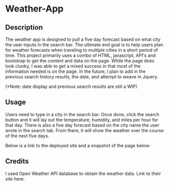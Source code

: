 # Weather-App

## Description 

The weather app is designed to pull a five day forecast based on what city the user inputs in the search bar. The ultimate end goal is to help users plan for weather forecasts when traveling to multiple cities in a short period of time. This project primarily uses a combo of HTML, javascript, API's and bootstrap to get the content and data on the page. While the page does look clunky, I was able to get a mixed success in that most of the information needed is on the page. In the future, I plan to add in the previous search history results, the date, and attempt to weave in Jquery.

(*Note: date display and previous search results are still a WIP)

## Usage

Users need to type in a city in the search bar. Once done, click the search button and it will lay out the temperature, humidity, and miles per hour for that day. There is also a five day forecast based on the city name the user wrote in the search tab. From there, it will show the weather over the course of the next five days. 

Below is a link to the deployed site and a snapshot of the page below:

<link href="https://dscoderman.github.io/Weather-App/">















## Credits

I used Open Weather API database to obtain the weather data. Link to their site here: 

<link href="https://openweathermap.org/api">